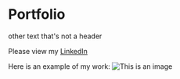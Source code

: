 # Portfolio
other text that's not a header

Please view my [LinkedIn](https://www.linkedin.com/in/kelsey-arthur/)

Here is an example of my work: 
![This is an image](https://923259.smushcdn.com/2321054/wp-content/uploads/2019/05/what-is-data-science-1.jpg?lossy=0&strip=1&webp=1)
